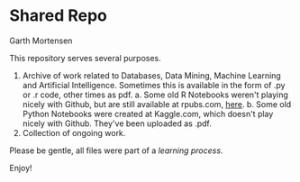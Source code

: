 # Shared Repo
Garth Mortensen

This repository serves several purposes.
  1. Archive of work related to Databases, Data Mining, Machine Learning and Artificial Intelligence. Sometimes this is available in the form of .py or .r code, other times as pdf. 
    a. Some old R Notebooks weren't playing nicely with Github, but are still available at rpubs.com, [here](https://rpubs.com/GMortensen).
    b. Some old Python Notebooks were created at Kaggle.com, which doesn't play nicely with Github. They've been uploaded as .pdf.
  2. Collection of ongoing work.

Please be gentle, all files were part of a _learning process_.

Enjoy!
